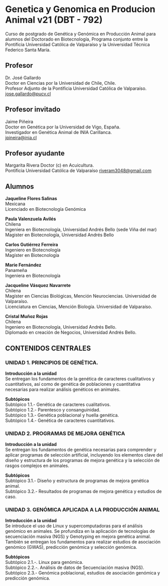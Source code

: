 # Genetica y Genomica en Producion Animal v21 (DBT - 792)
Curso de postgrado de Genética y Genómica en Producción Animal para alumnos del Doctorado en Biotecnología, Programa conjunto entre la Pontificia Universidad Católica de Valparaíso y la Universidad Técnica Federico Santa María.

## Profesor
Dr. José Gallardo  
Doctor en Ciencias por la Universidad de Chile, Chile.  
Profesor Adjunto de la Pontificia Universidad Católica de Valparaíso.  
jose.gallardo@pucv.cl  

## Profesor invitado
Jaime Piñeira   
Doctor en Genética por la Universidad de Vigo, España.  
Investigador en Genética Animal de INIA Carillanca.  
jpineira@inia.cl

## Profesor ayudante
Margarita Rivera
Doctor (c) en Acuicultura.  
Pontificia Universidad Católica de Valparaíso
riveram3048@gmail.com

## Alumnos

**Jaqueline Flores Salinas**  
Mexicana  
Licenciado en Biotecnología Genómica  

**Paula Valenzuela Avilés**  
Chilena  
Ingeniera en Biotecnología, Universidad Andrés Bello (sede Viña del mar)  
Magister en Biotecnología, Universidad Andrés Bello  

**Carlos Gutiérrez Ferreira**  
Ingeniero en Biotecnología  
Magíster en Biotecnología  

**Marie Fernández**  
Panameña  
Ingeniera en Biotecnología  

**Jacqueline Vásquez Navarrete**  
Chilena  
Magíster en Ciencias Biológicas, Mención Neurociencias. Universidad de Valparaíso.  
Licenciatura en Ciencias, Mención Biología. Universidad de Valparaíso.  

**Cristal Muñoz Rojas**  
Chilena  
Ingeniero en Biotecnología, Universidad Andrés Bello.  
Diplomado en creación de Negocios, Universidad Andrés Bello.  


## CONTENIDOS CENTRALES

### UNIDAD 1. PRINCIPIOS DE GENÉTICA.  
**Introducción a la unidad**  
Se entregan los fundamentos de la genética de caracteres cualitativos y cuantitativos, así como de genética de poblaciones y cuantitativa necesarias para realizar análisis genéticos en animales.  

**Subtópicos**  
Subtópico 1.1.- Genética de caracteres cualitativos.   
Subtópico 1.2.- Parentesco y consanguinidad.  
Subtópico 1.3.- Genética poblacional y huella genética.   
Subtópico 1.4.- Genética de caracteres cuantitativos.   


### UNIDAD 2. PROGRAMAS DE MEJORA GENÉTICA  
**Introducción a la unidad**  
Se entregan los fundamentos de genética necesarias para comprender y aplicar programas de selección artificial, incluyendo los elementos clave del diseño y estructura de los programas de mejora genética y la selección de rasgos complejos en animales.  

**Subtópicos**  
Subtópico 3.1.- Diseño y estructura de programas de mejora genética animal.  
Subtópico 3.2.- Resultados de programas de mejora genética y estudios de caso.   

### UNIDAD 3. GENÓMICA APLICADA A LA PRODUCCIÓN ANIMAL  
**Introducción a la unidad**  
Se introduce el uso de Linux y supercomputadoras para el análisis genómico en animales. Se profundiza en la aplicación de tecnologías de secuenciación masiva (NGS) y Genotyping en mejora genética animal. También se entregan los fundamentos para realizar estudios de asociación genómico (GWAS), predicción genómica y selección genómica.  

**Subtópicos**  
Subtópico 2.1.-. Linux para genómica.  
Subtópico 2.2.-. Análisis de datos de Secuenciación masiva (NGS).  
Subtópico 2.3.- Genómica poblacional, estudios de asociación genómica y predicción genómica.   

